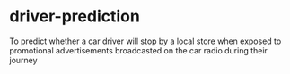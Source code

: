 # driver-prediction
To predict whether a car driver will stop by a local store when exposed to promotional advertisements broadcasted on the car radio during their journey
